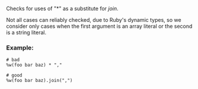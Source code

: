 Checks for uses of "*" as a substitute for _join_.

Not all cases can reliably checked, due to Ruby's dynamic
types, so we consider only cases when the first argument is an
array literal or the second is a string literal.

### Example:

    # bad
    %w(foo bar baz) * ","

    # good
    %w(foo bar baz).join(",")

